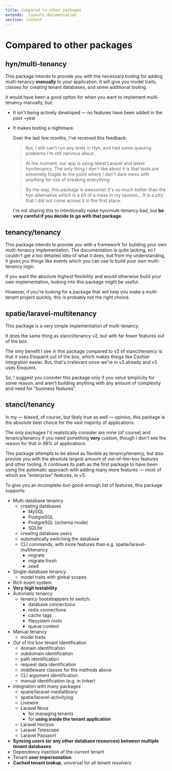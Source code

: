 ```yaml
---
title: Compared to other packages
extends: _layouts.documentation
section: content
---
```


# Compared to other packages

## hyn/multi-tenancy

This package intends to provide you with the necessary tooling for adding multi-tenancy **manually** to your application. It will give you model traits, classes for creating tenant databases, and some additional tooling.

It would have been a good option for when you want to implement multi-tenancy manually, but:

- It isn't being actively developed — no features have been added in the past ~year
- It makes testing a nightmare.

    Over the last few months, I've received this feedback:

    > But, I still can't run any tests in Hyn, and had some queuing problems I'm still nervous about.

    > At the moment, our app is using latest Laravel and latest hyn/tenancy. The only thing I don't like about it is that tests are extremely fragile to the point where I don't dare mess with anything for risk of breaking everything

    > By the way, this package is awesome! It's so much better than the hyn alternative which is a bit of a mess in my opinion... It is a pity that I did not come across it in the first place.

    I'm not sharing this to intentionally make hyn/multi-tenancy bad, but **be very careful if you decide to go with that package**.

## tenancy/tenancy

This package intends to provide you with a framework for building your own multi-tenancy implementation. The documentation is quite lacking, so I couldn't get a too detailed idea of what it does, but from my understanding, it gives you things like events which you can use to build your own multi-tenancy logic.

If you want the absolute highest flexibility and would otherwise build your own implementation, looking into this package might be useful.

However, if you're looking for a package that will help you make a multi-tenant project quickly, this is probably not the right choice.

## spatie/laravel-multitenancy

This package is a very simple implementation of multi-tenancy.

It does the same thing as stancl/tenancy v2, but with far fewer features out of the box.

The only benefit I see in this package compared to v2 of stancl/tenancy is that it uses Eloquent out of the box, which makes things like Cashier integration easier. But, that's irrelevant since we're in v3 already and v3 uses Eloquent.

So, I suggest you consider this package only if you value simplicity for some reason, and aren't building anything with any amount of complexity and need for "business features".

## stancl/tenancy

In my — biased, of course, but likely true as well — opinion, this package is the absolute best choice for the vast majority of applications.

The only packages I'd realistically consider are mine (of course) and tenancy/tenancy if you need something **very** custom, though I don't see the reason for that in 99% of applications.

This package attempts to be about as flexible as tenancy/tenancy, but also provide you with the absolute largest amount of out-of-the-box features and other tooling. It continues its path as the first package to have been using the automatic approach with adding many more features — most of which are "enterprise" features, in v3.

To give you an incomplete-but-good-enough list of features, this package supports:

- Multi-database tenancy
    - creating databases
        - MySQL
        - PostgreSQL
        - PostgreSQL (schema mode)
        - SQLite
    - creating database users
    - automatically switching the database
    - CLI commands, with more features than e.g. spatie/laravel-multitenancy
        - migrate
        - migrate:fresh
        - seed
- Single-database tenancy
    - model traits with global scopes
- Rich event system
- **Very high testability**
- Automatic tenancy
    - tenancy bootstrappers to switch:
        - database connections
        - redis connections
        - cache tags
        - filesystem roots
        - queue context
- Manual tenancy
    - model traits
- Out of the box tenant identification
    - domain identification
    - subdomain identification
    - path identification
    - request data identification
    - middleware classes for the methods above
    - CLI argument identification
    - manual identification (e.g. in tinker)
- Integration with many packages
    - spatie/laravel-medialibrary
    - spatie/laravel-activitylog
    - Livewire
    - Laravel Nova
        - for managing tenants
        - for **using inside the tenant application**
    - Laravel Horizon
    - Laravel Telescope
    - Laravel Passport
- **Syncing users (or any other database resources) between multiple tenant databases**
- Dependency injection of the current tenant
- Tenant **user impersonation**
- **Cached tenant lookup**, universal for all tenant resolvers
